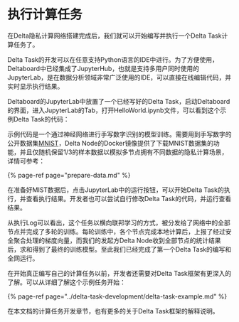 # 执行计算任务

在Delta隐私计算网络搭建完成后，我们就可以开始编写并执行一个Delta Task计算任务了。

Delta Task的开发可以在任意支持Python语言的IDE中进行。为了方便使用，Deltaboard中已经集成了JupyterHub，也就是支持多用户同时使用的JupyterLab，是在数据分析领域非常广泛使用的IDE，可以直接在线编辑代码，并实时显示执行结果。

Deltaboard的JupyterLab中放置了一个已经写好的Delta Task，启动Deltaboard的界面，进入JupyterLab的Tab，打开HelloWorld.ipynb文件，可以看到这个示例Delta Task的代码：

示例代码是一个通过神经网络进行手写数字识别的模型训练。需要用到手写数字的公开数据集[MNIST](http://yann.lecun.com/exdb/mnist)，Delta Node的Docker镜像提供了下载MNIST数据集的功能，并且仅随机保留1/3的样本数据以模拟多节点拥有不同数据的隐私计算场景，详情可参考：

{% page-ref page="prepare-data.md" %}

在准备好MIST数据后，点击JupyterLab中的运行按钮，可以开始Delta Task的执行，并查看执行结果。开发者也可以尝试自行修改Delta Task的代码，并运行查看结果。

从执行Log可以看出，这个任务以横向联邦学习的方式，被分发给了网络中的全部节点并完成了多轮的训练。每轮训练中，各个节点完成本地计算后，上报了经过安全聚合处理的梯度向量，而我们的发起方Delta Node收到全部节点的统计结果后，求和得到了最终的训练模型。至此我们已经完成了第一个Delta Task的编写和全网运行。

在开始真正编写自己的计算任务以前，开发者还需要对Delta Task框架有更深入的了解。可以从详细了解这个示例任务开始：

{% page-ref page="../delta-task-development/delta-task-example.md" %}

在本文档的计算任务开发章节，也有更多的关于Delta Task框架的解释说明。

